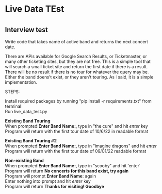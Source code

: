 # Live Data TEst
# 
# # 
## Interview test
Write code that takes name of active band and returns the next concert date.

There are APIs available for Google Search Results, or Ticketmaster, or many other ticketing sites, but they are not free.
This is a simple tool that will search a small ticket site and return the first date if there is a result. There will be no
result if there is no tour for whatever the query may be. Either the band doens't exist, or they aren't touring. As I said,
it is a simple implementation.

STEPS:

Install required packages by running "pip install -r requirements.txt" from terminal<br>
Run live_data_test.py

**Existing Band Touring**<br>
When prompted **Enter Band Name:**, type in "the cure" and hit *enter* key<br>
Program will return with the first tour date of 10/6/22 in readable format

**Existing Band Touring #2**<br>
When prompted **Enter Band Name:**, type in "imagine dragons" and hit *enter*<br>
Program will return with the first tour date of 06/01/22 readable format

**Non-existing Band**<br>
When prompted **Enter Band Name:**, type in "scooby" and hit 'enter'<br>
Program will return **No concerts for this band exist, try again**<br>
Program will prompt **Enter Band Name:** again<br>
Enter nothing into prompt and hit *enter* key<br>
Program will return **Thanks for visiting! Goodbye**
